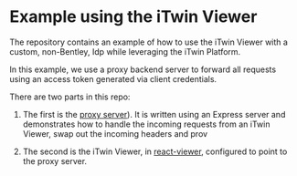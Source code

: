# Example using the iTwin Viewer

The repository contains an example of how to use the iTwin Viewer with a custom, non-Bentley, Idp while leveraging the iTwin Platform.

In this example, we use a proxy backend server to forward all requests using an access token generated via client credentials.

There are two parts in this repo:

1. The first is the [proxy server](./proxy/README.md)). It is written using an Express server and demonstrates how to handle the incoming requests from an iTwin Viewer, swap out the incoming headers and prov

1. The second is the iTwin Viewer, in [react-viewer](./react-viewer/README.md), configured to point to the proxy server.
